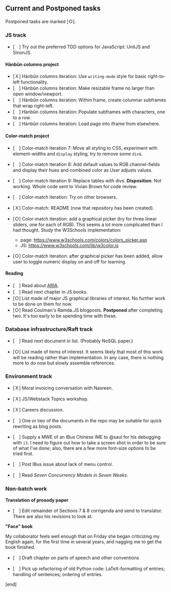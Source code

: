 ## Current and Postponed tasks

Postponed tasks are marked [Ｏ].

### **JS track**

 * [　] Try out the preferred TDD options for JavaScript: UnitJS and SinonJS. 

#### **Hànbûn columns project**

 * [Ｘ] Hànbûn columns iteration: Use `writing-mode` style for basic right-to-left functionality.
 * [　] Hànbûn columns iteration: Make resizable frame no larger than open window/viewport.
 * [　] Hànbûn columns iteration: Within frame, create columnar subframes that wrap right-left.
 * [　] Hànbûn columns iteration: Populate subframes with characters, one to a row.
 * [　] Hànbûn columns iteration: Load page into iframe from elsewhere.

#### **Color-match project**

 * [　] Color-match iteration 7: Move all styling to CSS, experiment with element-widths and `display` styling, try to remove some `div`s.
 * [　] Color-match iteration 8: Add default values to RGB channel-fields and display their hues and combined color as User adjusts values. 
 * [　] Color-match iteration 9: Replace tables with divs. **Disposition**: Not working. Whole code sent to Vivian Brown for code review.
 * [　] Color-match iteration: Try on other browsers.
 * [Ｘ] Color-match: README (now that repository has been created).

 * [Ｏ] Color-match iteration: add a graphical picker (try for three linear sliders, one for each of RGB). This seems a lot more complicated than I had thought. Study the W3Schools implementation:

   * page: https://www.w3schools.com/colors/colors_picker.asp
   * JS: https://www.w3schools.com/lib/w3color.js

 * [Ｏ] Color-match iteration: after graphical picker has been added, allow user to toggle numeric display on and off for learning.

#### Reading

 * [　] Read about [ARIA](https://developer.mozilla.org/en-US/docs/Learn/Accessibility/WAI-ARIA_basics).
 * [　] Read next chapter in JS books.
 * [Ｏ] List made of major JS graphical libraries of interest. No further work to be done on them for now.
 * [Ｏ] Read Coulman's Ramda.JS blogposts. **Postponed** after completing two. It's too early to be spending time with these.

### **Database infrastructure/Raft track**

 * [　] Read next document in list. (Probably NoSQL paper.)

 * [Ｏ] List made of items of interest. It seems likely that most of this work will be reading rather than implementation. In any  case, there is nothing more to do now but slowly assemble references.

### **Environment track**
 
 * [Ｘ]  Moral invoicing conversation with Nasreen.

 * [Ｘ]  JS/Webstack Topics workshop.

 * [Ｘ]  Careers discussion.

 * [　] One or two of the documents in the repo may be suitable for quick rewriting as blog posts.

 * [　] Supply a MWE of an IBus Chinese IME to @saul for his debugging with `i3`. I need to figure out how to take a screen shot in order to be sure of what I've done; also, there are a few more font-size options to be tried first.

 * [　] Post IBus issue about lack of menu control.
 
 * [　] Read *Seven Concurrency Models in Seven Weeks*. 

### Non-batch work

**Translation of prosody paper**

 * [　] Edit remainder of Sections 7 & 8 corrigenda and send to translator. There are also his revisions to look at.

**"Face" book**

My collaborator feels well enough that on Friday she began criticizing my English again, for the first time in several years, and nagging me to get the book finished.

 * [　] Draft chapter on parts of speech and other conventions

 * [　] Pick up refactoring of old Python code: LaTeX-formatting of entries; handling of sentences; ordering of entries.


[end]
